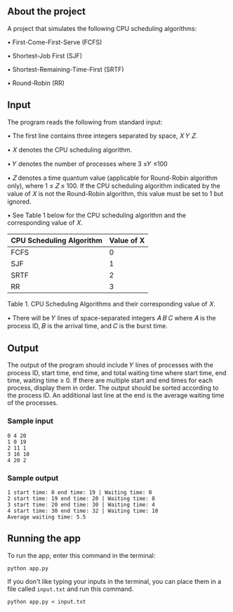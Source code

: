 ## About the project
A project that simulates the following CPU scheduling algorithms:

• First-Come-First-Serve (FCFS)

• Shortest-Job First (SJF)

• Shortest-Remaining-Time-First (SRTF)

• Round-Robin (RR)


## Input
The program reads the following from standard input:

• The first line contains three integers separated by space, 𝑋 𝑌 𝑍.

• 𝑋 denotes the CPU scheduling algorithm.

• 𝑌 denotes the number of processes where 3 ≤𝑌 ≤100

• 𝑍 denotes a time quantum value (applicable for Round-Robin algorithm only), where 1 ≤ 𝑍 ≤ 100. If the CPU scheduling algorithm indicated by the value of 𝑋 is not the Round-Robin algorithm, this value must be set to 1 but ignored.

• See Table 1 below for the CPU scheduling algorithm and the corresponding value of 𝑋.

CPU Scheduling Algorithm	| Value of X
|------|----|
FCFS | 0
SJF |	1
SRTF |	2
RR	| 3

Table 1. CPU Scheduling Algorithms and their corresponding value of 𝑋.

• There will be 𝑌 lines of space-separated integers 𝐴 𝐵 𝐶 where 𝐴 is the process ID, 𝐵 is the arrival time, and 𝐶 is the burst time.

## Output
The output of the program should include 𝑌 lines of processes with the process ID, start time, end time, and total waiting time where start time, end time, waiting time ≥ 0. If there are multiple start and end times for each process, display them in order. The output should be sorted according to the process ID. An additional last line at the end is the average waiting time of the processes. 

### Sample input
```
0 4 20
1 0 19
2 11 1
3 16 10
4 20 2
```

### Sample output
```
1 start time: 0 end time: 19 | Waiting time: 0
2 start time: 19 end time: 20 | Waiting time: 8
3 start time: 20 end time: 30 | Waiting time: 4
4 start time: 30 end time: 32 | Waiting time: 10
Average waiting time: 5.5
```

## Running the app
To run the app, enter this command in the terminal:

```
python app.py
```

If you don't like typing your inputs in the terminal, you can place them in a file called `input.txt` and run this command.

```
python app.py < input.txt 
```